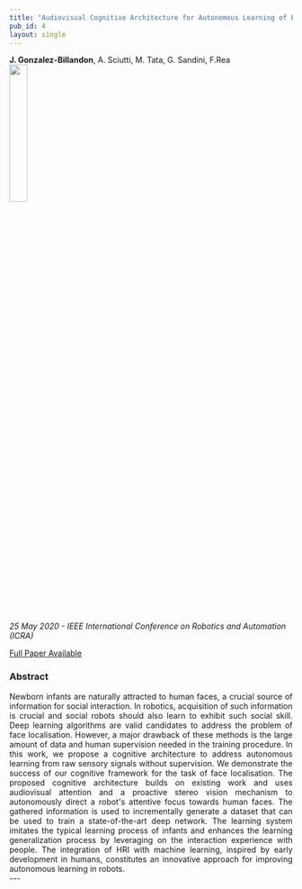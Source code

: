 ```yaml
---
title: "Audiovisual Cognitive Architecture for Autonomous Learning of Face Localisation by a Humanoid Robot"
pub_id: 4
layout: single
---
```


  **J. Gonzalez-Billandon**,  A. Sciutti, M. Tata, G. Sandini, F.Rea
<img width="25%" src="../../assets/images/ICRA.png">

*25 May 2020 -  IEEE International Conference on Robotics and Automation (ICRA)*

[Full Paper Available](https://ieeexplore.ieee.org/abstract/document/9196829)

### Abstract
<div style="text-align: justify">
Newborn infants are naturally attracted to human faces, a crucial source of information for social interaction. In robotics, acquisition of such information is crucial and social robots should also learn to exhibit such social skill. Deep learning algorithms are valid candidates to address the problem of face localisation. However, a major drawback of these methods is the large amount of data and human supervision needed in the training procedure. In this work, we propose a cognitive architecture to address autonomous learning from raw sensory signals without supervision. We demonstrate the success of our cognitive framework for the task of face localisation. The proposed cognitive architecture builds on existing work and uses audiovisual attention and a proactive stereo vision mechanism to autonomously direct a robot's attentive focus towards human faces. The gathered information is used to incrementally generate a dataset that can be used to train a state-of-the-art deep network. The learning system imitates the typical learning process of infants and enhances the learning generalization process by leveraging on the interaction experience with people. The integration of HRI with machine learning, inspired by early development in humans, constitutes an innovative approach for improving autonomous learning in robots.
</div>
---